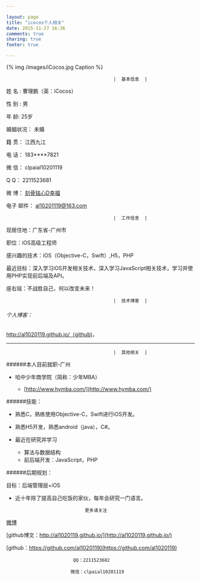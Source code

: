 ```yaml
---

layout: page
title: "icocos个人相关"
date: 2015-11-27 16:36
comments: true
sharing: true
footer: true

---
```

 
 
{% img /images/iCocos.jpg Caption %}  

 

	
											|  基本信息  | 
											
 姓	 名 :   曹理鹏（英：iCocos）	 
 
 性	 别 :   男  
           
 年	  龄:   25岁     				  
    
 婚姻状况：	未婚			              
 
 籍    贯：  江西九江 
  
 电    话：	183****7821	              
 
 微    信：  clpaial10201119
 
 Q     Q：  2211523681
 
 微    博：  [刻骨铭心D幸福](http://weibo.com/u/3288975567)
 
 电子 邮件：  al10201119@163.com  
     	
											|  工作信息  | 

 现居住地：广东省-广州市


 职位：iOS高级工程师


 感兴趣的技术：iOS（Objective-C，Swift）,H5，PHP


 最近目标：深入学习iOS开发相关技术，深入学习JavaScript相关技术，学习并使用PHP实现前后端及API。


 座右铭：不战胜自己，何以改变未来！


	
											|  技术博客  | 


###### 个人博客：
 
 [http://al1020119.github.io/（github)](http://al1020119.github.io/)，
 
 
 <!--more-->
 
 
 

 ***
  	
											|  其他相关  | 
######本人目前就职-广州
 
 * 哈中少年商学院（简称：少年MBA）
 

	- [http://www.hymba.com/](http://www.hymba.com/) 
 

######技能：

* 熟悉C，熟练使用Objective-C，Swift进行iOS开发。

* 熟悉H5开发，熟悉android（java），C#。

* 最近在研究并学习
	
	- 算法与数据结构 
	- 前后端开发：JavaScript，PHP

######后期规划：

目标：后端管理层+iOS


* 近十年除了提高自己吃饭的家伙，每年会研究一门语言。




								更多请关注
								
								

[微博](http://weibo.com/u/3288975567)

[github博文：http://al1020119.github.io/](http://al1020119.github.io/)

[github：https://github.com/al1020119](https://github.com/al1020119)



							 QQ：2211523682
							
							微信：clpaial10201119